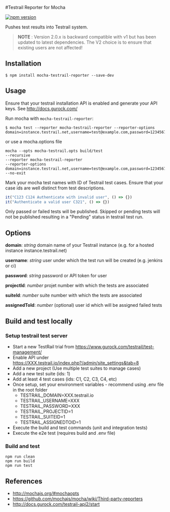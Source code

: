 #Testrail Reporter for Mocha

[![npm version](https://badge.fury.io/js/mocha-testrail-reporter.svg)](https://badge.fury.io/js/mocha-testrail-reporter)

Pushes test results into Testrail system.

> **NOTE** : Version 2.0.x is backward compatible with v1 but has been updated to latest dependencies. The V2 choice is to ensure that existing users are not affected!

## Installation

```shell
$ npm install mocha-testrail-reporter --save-dev
```

## Usage
Ensure that your testrail installation API is enabled and generate your API keys. See http://docs.gurock.com/

Run mocha with `mocha-testrail-reporter`:

```shell
$ mocha test --reporter mocha-testrail-reporter --reporter-options domain=instance.testrail.net,username=test@example.com,password=12345678,projectId=1,suiteId=1
```

or use a mocha.options file
```shell
mocha --opts mocha-testrail.opts build/test
--recursive
--reporter mocha-testrail-reporter
--reporter-options domain=instance.testrail.net,username=test@example.com,password=12345678,projectId=1,suiteId=1
--no-exit
```


Mark your mocha test names with ID of Testrail test cases. Ensure that your case ids are well distinct from test descriptions.
 
```Javascript
it("C123 C124 Authenticate with invalid user", () => {})
it("Authenticate a valid user C321", () => {})
```

Only passed or failed tests will be published. Skipped or pending tests will not be published resulting in a "Pending" status in testrail test run.

## Options

**domain**: *string* domain name of your Testrail instance (e.g. for a hosted instance instance.testrail.net)

**username**: *string* user under which the test run will be created (e.g. jenkins or ci)

**password**: *string* password or API token for user

**projectId**: *number* projet number with which the tests are associated

**suiteId**: *number* suite number with which the tests are associated

**assignedToId**: *number* (optional) user id which will be assigned failed tests

## Build and test locally

### Setup testrail test server

- Start a new TestRail trial from https://www.gurock.com/testrail/test-management/
- Enable API under https://XXX.testrail.io/index.php?/admin/site_settings&tab=8
- Add a new project (Use multiple test suites to manage cases)
- Add a new test suite (ids: 1)
- Add at least 4 test cases (ids: C1, C2, C3, C4, etc)
- Once setup, set your environment variables - recommend using .env file in the root folder
  - TESTRAIL_DOMAIN=XXX.testrail.io 
  - TESTRAIL_USERNAME=XXX 
  - TESTRAIL_PASSWORD=XXX 
  - TESTRAIL_PROJECTID=1 
  - TESTRAIL_SUITEID=1 
  - TESTRAIL_ASSIGNEDTOID=1
- Execute the build and test commands (unit and integration tests)
- Execute the e2e test (requires build and .env file)

### Build and test
```
npm run clean
npm run build
npm run test
```

## References
- http://mochajs.org/#mochaopts
- https://github.com/mochajs/mocha/wiki/Third-party-reporters
- http://docs.gurock.com/testrail-api2/start
